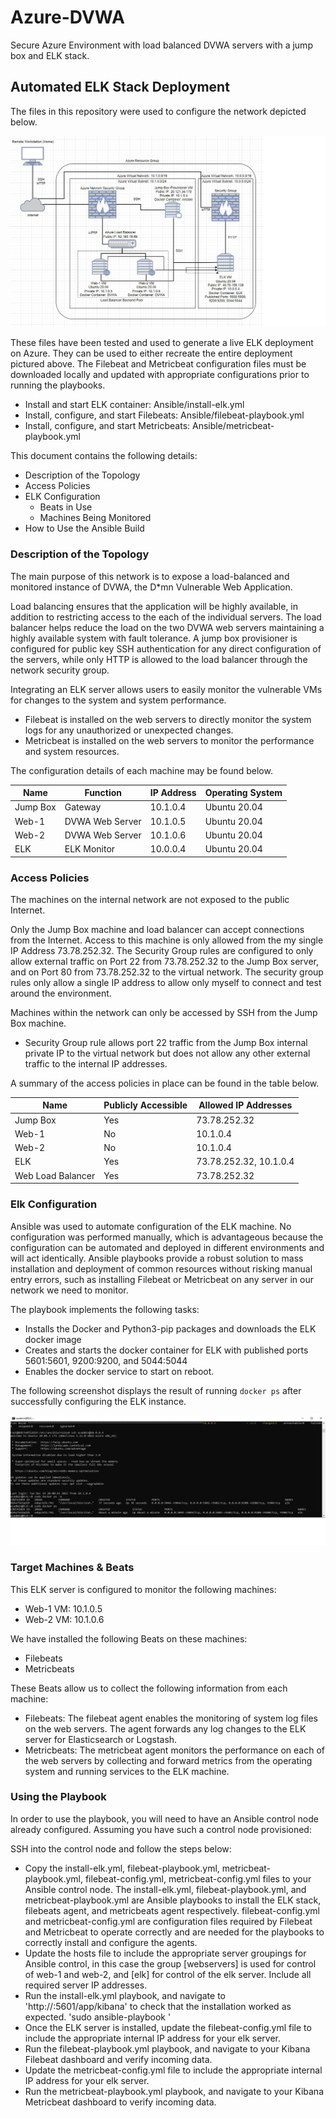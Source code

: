 # Azure-DVWA
Secure Azure Environment with load balanced DVWA servers with a jump box and ELK stack.

## Automated ELK Stack Deployment

The files in this repository were used to configure the network depicted below.

![Network Diagram](Images/Network%20Diagram.jpg)

These files have been tested and used to generate a live ELK deployment on Azure. They can be used to either recreate the entire deployment pictured above. The Filebeat and Metricbeat configuration files must be downloaded locally and updated with appropriate configurations prior to running the playbooks.

  - Install and start ELK container: Ansible/install-elk.yml
  - Install, configure, and start Filebeats: Ansible/filebeat-playbook.yml
  - Install, configure, and start Metricbeats: Ansible/metricbeat-playbook.yml


This document contains the following details:
- Description of the Topology
- Access Policies
- ELK Configuration
  - Beats in Use
  - Machines Being Monitored
- How to Use the Ansible Build


### Description of the Topology

The main purpose of this network is to expose a load-balanced and monitored instance of DVWA, the D*mn Vulnerable Web Application.

Load balancing ensures that the application will be highly available, in addition to restricting access to the each of the individual servers. The load balancer helps reduce the load on the two DVWA web servers maintaining a highly available system with fault tolerance. A jump box provisioner is configured for public key SSH authentication for any direct configuration of the servers, while only HTTP is allowed to the load balancer through the network security group. 

Integrating an ELK server allows users to easily monitor the vulnerable VMs for changes to the system and system performance.
- Filebeat is installed on the web servers to directly monitor the system logs for any unauthorized or unexpected changes.
- Metricbeat is installed on the web servers to monitor the performance and system resources. 

The configuration details of each machine may be found below.

| Name     | Function        | IP Address | Operating System |
|----------|-----------------|------------|------------------|
| Jump Box | Gateway         | 10.1.0.4   | Ubuntu 20.04     |
| Web-1    | DVWA Web Server | 10.1.0.5   | Ubuntu 20.04     |
| Web-2    | DVWA Web Server | 10.1.0.6   | Ubuntu 20.04     |
| ELK      | ELK Monitor     | 10.0.0.4   | Ubuntu 20.04     |

### Access Policies

The machines on the internal network are not exposed to the public Internet. 

Only the Jump Box machine and load balancer can accept connections from the Internet. Access to this machine is only allowed from the my single IP Address 73.78.252.32. The Security Group rules are configured to only allow external traffic on Port 22 from 73.78.252.32 to the Jump Box server, and on Port 80 from 73.78.252.32 to the virtual network. The security group rules only allow a single IP address to allow only myself to connect and test around the environment.

Machines within the network can only be accessed by SSH from the Jump Box machine.
- Security Group rule allows port 22 traffic from the Jump Box internal private IP to the virtual network but does not allow any other external traffic to the internal IP addresses.

A summary of the access policies in place can be found in the table below.

| Name              | Publicly Accessible | Allowed IP Addresses   |
|-------------------|---------------------|------------------------|
| Jump Box          | Yes                 | 73.78.252.32           |
| Web-1             | No                  | 10.1.0.4               |
| Web-2             | No                  | 10.1.0.4               |
| ELK               | Yes                 | 73.78.252.32, 10.1.0.4 |
| Web Load Balancer | Yes                 | 73.78.252.32           |

### Elk Configuration

Ansible was used to automate configuration of the ELK machine. No configuration was performed manually, which is advantageous because the configuration can be automated and deployed in different environments and will act identically. Ansible playbooks provide a robust solution to mass installation and deployment of common resources without risking manual entry errors, such as installing Filebeat or Metricbeat on any server in our network we need to monitor.

The playbook implements the following tasks:
- Installs the Docker and Python3-pip packages and downloads the ELK docker image
- Creates and starts the docker container for ELK with published ports 5601:5601, 9200:9200, and 5044:5044
- Enables the docker service to start on reboot.

The following screenshot displays the result of running `docker ps` after successfully configuring the ELK instance.

![ELK Docker Container](Images/ELK_container.png)

### Target Machines & Beats
This ELK server is configured to monitor the following machines:
- Web-1 VM: 10.1.0.5
- Web-2 VM: 10.1.0.6

We have installed the following Beats on these machines:
- Filebeats
- Metricbeats

These Beats allow us to collect the following information from each machine:
- Filebeats: The filebeat agent enables the monitoring of system log files on the web servers. The agent forwards any log changes to the ELK server for Elasticsearch or Logstash.
- Metricbeats: The metricbeat agent monitors the performance on each of the web servers by collecting and forward metrics from the operating system and running services to the ELK machine.

### Using the Playbook
In order to use the playbook, you will need to have an Ansible control node already configured. Assuming you have such a control node provisioned: 

SSH into the control node and follow the steps below:
- Copy the install-elk.yml, filebeat-playbook.yml, metricbeat-playbook.yml, filebeat-config.yml, metricbeat-config.yml files to your Ansible control node. The install-elk.yml, filebeat-playbook.yml, and metricbeat-playbook.yml are Ansible playbooks to install the ELK stack, filebeats agent, and metricbeats agent respectively. filebeat-config.yml and metricbeat-config.yml are configuration files required by Filebeat and Metricbeat to operate correctly and are needed for the playbooks to correctly install and configure the agents.
- Update the hosts file to include the appropriate server groupings for Ansible control, in this case the group [webservers]  is used for control of web-1 and web-2, and [elk] for control of the elk server. Include all required server IP addresses.
- Run the install-elk.yml playbook, and navigate to 'http://<ELK Server External IP>:5601/app/kibana' to check that the installation worked as expected.
	'sudo ansible-playbook '
- Once the ELK server is installed, update the filebeat-config.yml file to include the appropriate internal IP address for your elk server. 
- Run the filebeat-playbook.yml playbook, and navigate to your Kibana Filebeat dashboard and verify incoming data.
- Update the metricbeat-config.yml file to include the appropriate internal IP address for your elk server.
- Run the metricbeat-playbook.yml playbook, and navigate to your Kibana Metricbeat dashboard to verify incoming data.
